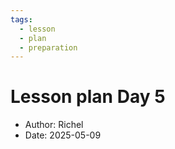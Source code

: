 ```yaml
---
tags:
  - lesson
  - plan
  - preparation
---
```


# Lesson plan Day 5

- Author: Richel
- Date: 2025-05-09
